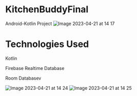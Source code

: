 # KitchenBuddyFinal
Android-Kotlin Project
![Image 2023-04-21 at 14 17](https://user-images.githubusercontent.com/113287625/233633478-0e9985ca-7f24-4fb2-aa6c-092dcef389fa.jpg)

<h1>Technologies Used</h1>
 <p> Kotlin </p> 
<p>  Firebase Realtime Database</p> 
<p>  Room Databasev
  
 ![Image 2023-04-21 at 14 24](https://user-images.githubusercontent.com/113287625/233634895-4a57ffc7-3011-4f26-9e28-fcf418149949.jpg)
![Image 2023-04-21 at 14 25](https://user-images.githubusercontent.com/113287625/233634908-19e9e3c0-c394-400a-8ee0-e328d27c8683.jpg)

